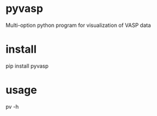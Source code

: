# pyvasp
Multi-option python program for visualization of VASP data

# install
pip install pyvasp

# usage
pv -h
